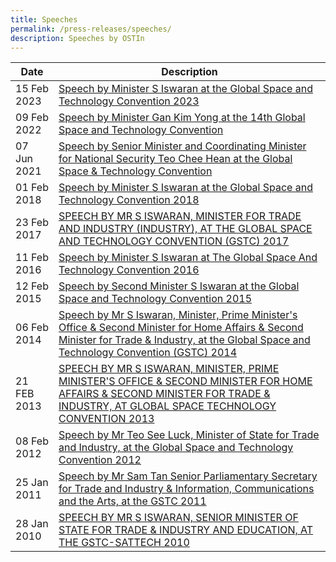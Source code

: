 ```yaml
---
title: Speeches
permalink: /press-releases/speeches/
description: Speeches by OSTIn
---
```

| Date | Description | 
| -------- | -------- | 
15 Feb 2023| [Speech by Minister S Iswaran at the Global Space and Technology Convention 2023](https://www.mti.gov.sg/Newsroom/Speeches/2023/02/Speech-by-Minister-S-Iswaran-at-the-Global-Space-and-Technology-Convention-2023)
09 Feb 2022| [Speech by Minister Gan Kim Yong at the 14th Global Space and Technology Convention](https://www.mti.gov.sg/Newsroom/Speeches/2022/02/Speech-by-Minister-Gan-Kim-Yong-at-the-14th-Global-Space-and-Technology-Convention)
07 Jun 2021 | [Speech by Senior Minister and Coordinating Minister for National Security Teo Chee Hean at the Global Space & Technology Convention](https://www.pmo.gov.sg/Newsroom/SM-Teo-Chee-Hean-Global-Space-Technology-Convention) |
01 Feb 2018| [Speech by Minister S Iswaran at the Global Space and Technology Convention 2018](https://www.mti.gov.sg/Newsroom/Speeches/2018/02/Speech-by-Minister-Iswaran-at-the-Global-Space-and-Technology-Convention-2018)
23 Feb 2017| [SPEECH BY MR S ISWARAN, MINISTER FOR TRADE AND INDUSTRY (INDUSTRY), AT THE GLOBAL SPACE AND TECHNOLOGY CONVENTION (GSTC) 2017](https://www.mti.gov.sg/Newsroom/Speeches/2017/02/Speech-by-Minister-Iswaran-at-the-Global-Space-and-Technology-Convention-2017-)
11 Feb 2016| [Speech by Minister S Iswaran at The Global Space And Technology Convention 2016](https://www.mti.gov.sg/Newsroom/Speeches/2016/02/Speech-by-Min-Iswaran-at-The-Global-Space-And-Technology-Convention-2016)
12 Feb 2015| [Speech by Second Minister S Iswaran at the Global Space and Technology Convention 2015](https://www.mti.gov.sg/Newsroom/Speeches/2015/02/Mr-S-Iswaran-at-the-Global-Space-and-Technology-Convention-2015)
06 Feb 2014| [Speech by Mr S Iswaran, Minister, Prime Minister's Office & Second Minister for Home Affairs & Second Minister for Trade & Industry, at the Global Space and Technology Convention (GSTC) 2014](https://www.nas.gov.sg/archivesonline/data/pdfdoc/20140213001.htm) |
21 FEB 2013| [SPEECH BY MR S ISWARAN, MINISTER, PRIME MINISTER'S OFFICE & SECOND MINISTER FOR HOME AFFAIRS & SECOND MINISTER FOR TRADE & INDUSTRY, AT GLOBAL SPACE TECHNOLOGY CONVENTION 2013](https://www.mti.gov.sg/Newsroom/Speeches/2013/02/Mr-S-Iswaran-at-the-Global-Space-Technology-Convention-2013)
08 Feb 2012| [Speech by Mr Teo See Luck, Minister of State for Trade and Industry, at the Global Space and Technology Convention 2012](https://www.mti.gov.sg/Newsroom/Speeches/2012/02/Mr-Teo-Ser-Luck-at-the-Global-Space-and-Technology-Convention-2012-9-Feb-2012)
25 Jan 2011| [Speech by Mr Sam Tan Senior Parliamentary Secretary for Trade and Industry & Information, Communications and the Arts, at the GSTC 2011](https://www.mti.gov.sg/Newsroom/Speeches/2011/01/Mr-Sam-Tan-at-the-GSTC-2011-25-Jan-2011)
28 Jan 2010|[SPEECH BY MR S ISWARAN, SENIOR MINISTER OF STATE FOR TRADE & INDUSTRY AND EDUCATION, AT THE GSTC-SATTECH 2010](https://www.mti.gov.sg/Newsroom/Speeches/2010/01/Mr-S-Iswaran-at-the-GSTC-SATTECH-2010-28-Jan-2010)